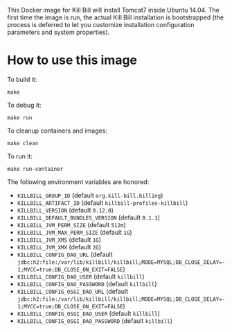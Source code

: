 This Docker image for Kill Bill will install Tomcat7 inside Ubuntu 14.04. The first time the image is run, the actual Kill Bill installation is bootstrapped (the process is deferred to let you customize installation configuration parameters and system properties).

# How to use this image

To build it:

    make


To debug it:

    make run


To cleanup containers and images:

    make clean


To run it:

    make run-container


The following environment variables are honored:

  - `KILLBILL_GROUP_ID` (default `org.kill-bill.billing`)
  - `KILLBILL_ARTIFACT_ID` (default `killbill-profiles-killbill`)
  - `KILLBILL_VERSION` (default `0.12.0`)
  - `KILLBILL_DEFAULT_BUNDLES_VERSION` (default `0.1.1`)
  - `KILLBILL_JVM_PERM_SIZE` (default `512m`)
  - `KILLBILL_JVM_MAX_PERM_SIZE` (default `1G`)
  - `KILLBILL_JVM_XMS` (default `1G`)
  - `KILLBILL_JVM_XMX` (default `2G`)
  - `KILLBILL_CONFIG_DAO_URL` (default `jdbc:h2:file:/var/lib/killbill/killbill;MODE=MYSQL;DB_CLOSE_DELAY=-1;MVCC=true;DB_CLOSE_ON_EXIT=FALSE`)
  - `KILLBILL_CONFIG_DAO_USER` (default `killbill`)
  - `KILLBILL_CONFIG_DAO_PASSWORD` (default `killbill`)
  - `KILLBILL_CONFIG_OSGI_DAO_URL` (default `jdbc:h2:file:/var/lib/killbill/killbill;MODE=MYSQL;DB_CLOSE_DELAY=-1;MVCC=true;DB_CLOSE_ON_EXIT=FALSE`)
  - `KILLBILL_CONFIG_OSGI_DAO_USER` (default `killbill`)
  - `KILLBILL_CONFIG_OSGI_DAO_PASSWORD` (default `killbill`)